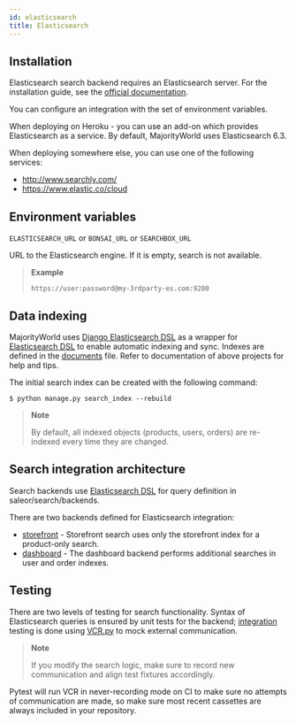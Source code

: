 ```yaml
---
id: elasticsearch
title: Elasticsearch
---
```


## Installation

Elasticsearch search backend requires an Elasticsearch server. 
For the installation guide, see the [official documentation](https://www.elastic.co/guide/en/elasticsearch/reference/current/index.html).

You can configure an integration with the set of environment variables. 

When deploying on Heroku - you can use an add-on which provides Elasticsearch as a service. By default, MajorityWorld uses Elasticsearch 6.3.

When deploying somewhere else, you can use one of the following services:

* http://www.searchly.com/
* https://www.elastic.co/cloud


## Environment variables

`ELASTICSEARCH_URL` or `BONSAI_URL` or `SEARCHBOX_URL`

URL to the Elasticsearch engine. If it is empty, search is not available.

> **Example** 
>
>`https://user:password@my-3rdparty-es.com:9200`


## Data indexing

MajorityWorld uses [Django Elasticsearch DSL](https://github.com/sabricot/django-elasticsearch-dsl) as a wrapper for [Elasticsearch DSL](https://github.com/elastic/elasticsearch-dsl-py) to enable automatic indexing and sync. 
Indexes are defined in the [documents](https://github.com/saleor/saleor/search/documents.py) file. 
Refer to documentation of above projects for help and tips.

The initial search index can be created with the following command:

```console
$ python manage.py search_index --rebuild
```

> **Note**
>
> By default, all indexed objects (products, users, orders) are re-indexed every time they are changed.


## Search integration architecture

Search backends use [Elasticsearch DSL](https://github.com/elastic/elasticsearch-dsl-py) for query definition in saleor/search/backends.

There are two backends defined for Elasticsearch integration: 
* [storefront](https://github.com/dynamicguy/majorityworld/blob/master/saleor/search/backends/elasticsearch_storefront.py) - Storefront search uses only the storefront index for a product-only search.
* [dashboard](https://github.com/dynamicguy/majorityworld/blob/master/saleor/search/backends/elasticsearch_dashboard.py) - The dashboard backend performs additional searches in user and order indexes.


## Testing

There are two levels of testing for search functionality. 
Syntax of Elasticsearch queries is ensured by unit tests for the backend; [integration](https://github.com/saleor/saleor/tests/test_search.py) testing is done using [VCR.py](https://github.com/kevin1024/vcrpy) to mock external communication. 

> **Note**
>
> If you modify the search logic, make sure to record new communication and align test fixtures accordingly.

 Pytest will run VCR in never-recording mode on CI to make sure no attempts of communication are made, so make sure most recent cassettes are always included in your repository.